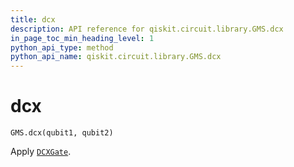 ```yaml
---
title: dcx
description: API reference for qiskit.circuit.library.GMS.dcx
in_page_toc_min_heading_level: 1
python_api_type: method
python_api_name: qiskit.circuit.library.GMS.dcx
---
```


# dcx

<span id="qiskit.circuit.library.GMS.dcx" />

`GMS.dcx(qubit1, qubit2)`

Apply [`DCXGate`](qiskit.circuit.library.DCXGate "qiskit.circuit.library.DCXGate").

